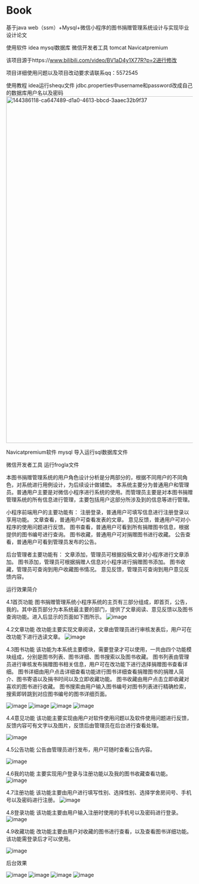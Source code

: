 # Book
基于java web（ssm）+Mysql+微信小程序的图书捐赠管理系统设计与实现毕业设计论文

使用软件 idea mysql数据库 微信开发者工具 tomcat  Navicatpremium

该项目源于https://www.bilibili.com/video/BV1aD4y1X77R?p=2进行修改

项目详细使用问题以及项目改动要求请联系qq：5572545

使用教程 idea运行shequ文件 jdbc.properties中username和password改成自己的数据库用户名以及密码
<img width="935" alt="144386118-ca647489-d1a0-4613-bbcd-3aaec32b9f37" src="https://user-images.githubusercontent.com/85597324/145163152-fa5f3f79-720a-447e-9bdb-2861030905d0.png">

Navicatpremium软件 mysql 导入运行sql数据库文件

微信开发者工具 运行frogla文件




本图书捐赠管理系统的用户角色设计分析是分两部分的，根据不同用户的不同角色，对系统进行用例设计，为后续设计做铺垫。
本系统主要分为普通用户和管理员。普通用户主要是对微信小程序进行系统的使用。而管理员主要是对本图书捐赠管理系统的所有信息进行管理，主要包括用户这部分所涉及到的信息等进行管理。

小程序前端用户的主要功能有：
注册登录，普通用户可填写信息进行注册登录以享用功能。
文章查看，普通用户可查看发表的文章。
意见反馈，普通用户可对小程序的使用问题进行反馈。
图书查看，普通用户可看到所有捐赠图书信息，根据提供的图书编号进行查询。
图书收藏，普通用户可对捐赠图书进行收藏。
公告查看，普通用户可看到管理员发布的公告。

后台管理者主要功能有：
文章添加，管理员可根据投稿文章对小程序进行文章添加。
图书添加，管理员可根据捐赠人信息对小程序进行捐赠图书添加。
图书收藏，管理员可查询到用户收藏图书情况。
意见反馈，管理员可查询到用户意见反馈内容。






运行效果简介


4.1首页功能
图书捐赠管理系统小程序系统的主页有三部分组成，即首页，公告，我的。其中首页部分为本系统最主要的部门，提供了文章阅读、意见反馈以及图书查询功能。进入后显示的页面如下图所示。
![image](https://user-images.githubusercontent.com/85597324/145163998-cf4743d7-1161-41bb-b4f2-fdc0a761823a.png)


4.2文章功能
改功能主要实现文章阅读，文章由管理员进行审核发表后，用户可在改功能下进行选读文章。
 ![image](https://user-images.githubusercontent.com/85597324/145164011-4bd5a9fd-6669-4d51-8eae-b839b94b8629.png)


4.3图书功能
该功能为本系统主要模块，需要登录才可以使用，一共由四个功能模块组成，分别是图书列表、图书详细、图书搜索以及图书收藏。
图书列表由管理员进行审核发布捐赠图书相关信息，用户可在改功能下进行选择捐赠图书查看详细。
图书详细由用户点击详细查看功能进行图书详细查看捐赠图书的捐赠人简介、图书寄语以及捐书时间以及立即收藏功能。
图书收藏由用户点击立即收藏对喜欢的图书进行收藏。
图书搜索由用户输入图书编号对图书列表进行精确检索，搜索即转跳到对应图书编号的图书详细页面。
 
![image](https://user-images.githubusercontent.com/85597324/145164050-cb6e16b4-15fb-4481-a3fd-c027f3bfd716.png)
![image](https://user-images.githubusercontent.com/85597324/145164063-eadd439c-305b-4dae-9644-2db48e586469.png)
![image](https://user-images.githubusercontent.com/85597324/145164074-3f87e844-5b2a-4cbd-9ec6-90bb58a46df2.png)
![image](https://user-images.githubusercontent.com/85597324/145164086-acdecee0-ab7b-45ed-880f-16fb2241c6af.png)


4.4意见功能
该功能主要实现由用户对软件使用问题以及软件使用问题进行反馈，反馈内容可有文字以及图片，反馈后由管理员在后台进行查看处理。
 
![image](https://user-images.githubusercontent.com/85597324/145164110-2f192208-8aa2-4415-96eb-f1edceebe214.png)


4.5公告功能
公告由管理员进行发布，用户可随时查看公告内容。

 ![image](https://user-images.githubusercontent.com/85597324/145164125-79f0419c-e3b1-437c-835c-b6a378411968.png)


4.6我的功能
主要实现用户登录与注册功能以及我的图书收藏查看功能。
 ![image](https://user-images.githubusercontent.com/85597324/145164134-e7116098-11db-42f2-885c-335ffbbfefbe.png)

4.7注册功能
该功能主要由用户进行填写性别、选择性别、选择学舍房间号、手机号以及密码进行注册。
 ![image](https://user-images.githubusercontent.com/85597324/145164151-f35dc404-a71b-4b52-b5b4-2e606cd5e6eb.png)


4.8登录功能
该功能主要由用户输入注册时使用的手机号以及密码进行登录。
 ![image](https://user-images.githubusercontent.com/85597324/145164165-c8683ccd-9e20-4ac4-afa5-fe1abc9e3eef.png)


4.9收藏功能
改功能主要由用户对收藏的图书进行查看，以及查看图书详细功能。该功能需登录后才可以使用。


![image](https://user-images.githubusercontent.com/85597324/145163392-cae41d3f-fccb-49c5-8098-dafb495b78d0.png)



后台效果

![image](https://user-images.githubusercontent.com/85597324/145164268-c8691791-ee7e-4511-b1c1-2131a90682ba.png)
![image](https://user-images.githubusercontent.com/85597324/145164296-5a0e49a7-6a36-4cfc-b1d5-f59ebbdd81b6.png)
![image](https://user-images.githubusercontent.com/85597324/145164306-c9bd20bf-5e71-4ed4-a7d9-5625d4338102.png)
![image](https://user-images.githubusercontent.com/85597324/145164319-3a2de303-a29f-4f91-bb46-dc9486d618ac.png)

